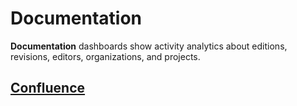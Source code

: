 # Documentation

**Documentation** dashboards show activity analytics about editions, revisions, editors, organizations, and projects.

## ​[Confluence](https://docs.linuxfoundation.org/docs/dev-analytics-getting-started/view-dashboard-catalog-of-a-project/documentation/confluence)​ <a id="confluence"></a>

